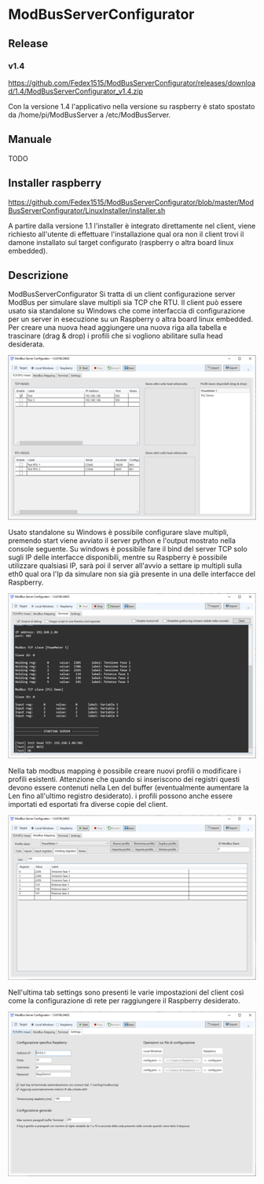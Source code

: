 # ModBusServerConfigurator



## Release

### v1.4
https://github.com/Fedex1515/ModBusServerConfigurator/releases/download/1.4/ModBusServerConfigurator_v1.4.zip

Con la versione 1.4 l'applicativo nella versione su raspberry è stato spostato da /home/pi/ModBusServer a /etc/ModBusServer.

## Manuale

TODO

## Installer raspberry

https://github.com/Fedex1515/ModBusServerConfigurator/blob/master/ModBusServerConfigurator/LinuxInstaller/installer.sh

A partire dalla versione 1.1 l'installer è integrato direttamente nel client, viene richiesto all'utente di effettuare l'installazione qual ora non il client trovi il damone installato sul target configurato (raspberry o altra board linux embedded).

## Descrizione

ModBusServerConfigurator Si tratta di un client configurazione server ModBus per simulare slave multipli sia TCP che RTU. Il client può essere usato sia standalone su Windows che come interfaccia di configurazione per un server in esecuzione su un Raspberry o altra board linux embedded. Per creare una nuova head aggiungere una nuova riga alla tabella e trascinare (drag & drop) i profili che si vogliono abilitare sulla head desiderata.

![alt text](https://github.com/Fedex1515/ModBusServerConfigurator/blob/master/ModBusServerConfigurator/Img/Screenshot_1.PNG?raw=true)

Usato standalone su Windows è possibile configurare slave multipli, premendo start viene avviato il server python e l'output mostrato nella console seguente. Su windows è possibile fare il bind del server TCP solo sugli IP delle interfacce disponibili, mentre su Raspberry è possibile utilizzare qualsiasi IP, sarà poi il server all'avvio a settare ip multipli sulla eth0 qual ora l'Ip da simulare non sia già presente in una delle interfacce del Raspberry.

![alt text](https://github.com/Fedex1515/ModBusServerConfigurator/blob/master/ModBusServerConfigurator/Img/Screenshot_2.PNG?raw=true)

Nella tab modbus mapping è possibile creare nuovi profili o modificare i profili esistenti. Attenzione che quando si inseriscono dei registri questi devono essere contenuti nella Len del buffer (eventualmente aumentare la Len fino all'ultimo registro desiderato). i profili possono anche essere importati ed esportati fra diverse copie del client.

![alt text](https://github.com/Fedex1515/ModBusServerConfigurator/blob/master/ModBusServerConfigurator/Img/Screenshot_3.PNG?raw=true)

Nell'ultima tab settings sono presenti le varie impostazioni del client così come la configurazione di rete per raggiungere il Raspberry desiderato.

![alt text](https://github.com/Fedex1515/ModBusServerConfigurator/blob/master/ModBusServerConfigurator/Img/Screenshot_4.PNG?raw=true)
